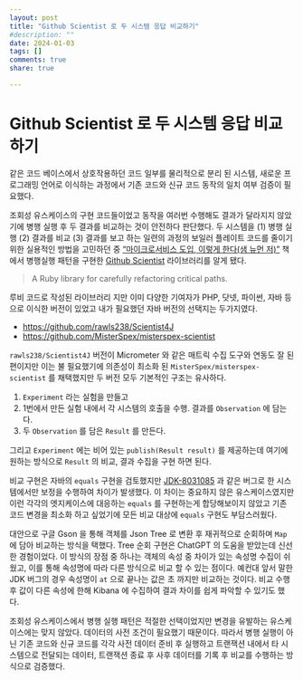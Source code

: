 ```yaml
---
layout: post
title: "Github Scientist 로 두 시스템 응답 비교하기"
#description: ""
date: 2024-01-03
tags: []
comments: true
share: true

---
```


# Github Scientist 로 두 시스템 응답 비교하기

같은 코드 베이스에서 상호작용하던 코드 일부를 물리적으로 분리 된 시스템, 새로운 프로그래밍 언어로 이식하는 과정에서 기존 코드와 신규 코드 동작의 일치 여부 검증이 필요했다.

조회성 유스케이스의 구현 코드들이었고 동작을 여러번 수행해도 결과가 달라지지 않았기에 병행 실행 후 두 결과를 비교하는 것이 안전하다 판단했다. 
두 시스템을 (1) 병행 실행 (2) 결과를 비교 (3) 결과를 보고 하는 일련의 과정의 보일러 플레이트 코드를 줄이기 위한 실용적인 방법을 고민하던 중 [“마이크로서비스 도입, 이렇게 한다(샘 뉴먼 저)”](https://search.shopping.naver.com/book/catalog/32485088006?cat_id=50010921&frm=PBOKPRO&query=%EB%A7%88%EC%9D%B4%ED%81%AC%EB%A1%9C%EC%84%9C%EB%B9%84%EC%8A%A4+%EB%8F%84%EC%9E%85%2C+%EC%9D%B4%EB%A0%87%EA%B2%8C+%ED%95%9C%EB%8B%A4&NaPm=ct%3Dlqx6b7co%7Cci%3D4a5f92a3a4069ea32790815ec27ec1f9b59b50f6%7Ctr%3Dboknx%7Csn%3D95694%7Chk%3Dbc572c04ec637074e2975abede999d09a3a0df47) 책에서 병행실행 패턴을 구현한 [Github Scientist](https://github.com/github/scientist) 라이브러리를 알게 됐다.

> A Ruby library for carefully refactoring critical paths.

루비 코드로 작성된 라이브러리 지만 이미 다양한 기여자가 PHP, 닷넷, 파이썬, 자바 등으로 이식한 버전이 있었고 내가 필요했던 자바 버전의 선택지는 두가지였다.

- https://github.com/rawls238/Scientist4J
- https://github.com/MisterSpex/misterspex-scientist

`rawls238/Scientist4J` 버전이 Micrometer 와 같은 매트릭 수집 도구와 연동도 잘 된 편이지만 이는 불 필요했기에 의존성이 최소화 된 `MisterSpex/misterspex-scientist` 를 채택했지만 두 버전 모두 기본적인 구조는 유사하다.
1. `Experiment` 라는 실험을 만들고
2. 1번에서 만든 실험 내에서 각 시스템의 호출을 수행. 결과를 `Observation` 에 담는다.
3. 두 `Observation` 를 담은 `Result` 를 만든다.

그리고 `Experiment` 에는 비어 있는 `publish(Result result)` 를 제공하는데 여기에 원하는 방식으로 `Result` 의 비교, 결과 수집을 구현 하면 된다.

비교 구현은 자바의 `equals` 구현을 검토했지만 [JDK-8031085](https://bugs.openjdk.org/browse/JDK-8031085) 과 같은 버그로 한 시스템에서만 보정을 수행하여 차이가 발생했다. 이 차이는 중요하지 않은 유스케이스였지만 이런 각각의 엣지케이스에 대응하는 `equals` 를 구현하는게 합당해보이지 않았고 기존 코드 변경을 최소화 하고 싶었기에 모든 비교 대상에 `equals` 구현도 부담스러웠다.

대안으로 구글 Gson 을 통해 객체를 Json Tree 로 변환 후 재귀적으로 순회하며 `Map` 에 담아 비교하는 방식을 택했다. Tree 순회 구현은 ChatGPT 의 도움을 받았는데 신선한 경험이었다.
이 방식의 장점 중 하나는 객체의 속성 중 차이가 있는 속성명 수집이 쉬웠고, 이를 통해 속성명에 따라 다른 방식으로 비교 할 수 있는 점이다. 예컨대 앞서 말한 JDK 버그의 경우 속성명이 `at` 으로 끝나는 값은 초 까지만 비교하는 것이다. 
비교 수행 후 값이 다른 속성에 한해 Kibana 에 수집하여 결과 차이를 쉽게 파악할 수 있기도 했다.

조회성 유스케이스에서 병행 실행 패턴은 적절한 선택이었지만 변경을 유발하는 유스케이스에는 맞지 않았다. 데이터의 사전 조건이 필요했기 때문이다. 따라서 병행 실행이 아닌 기존 코드와 신규 코드를 각각 사전 데이터 준비 후 실행하고 트랜잭션 내에서 타 시스템으로 전달되는 데이터, 트랜잭션 종료 후 사후 데이터를 기록 후 비교를 수행하는 방식으로 검증했다.